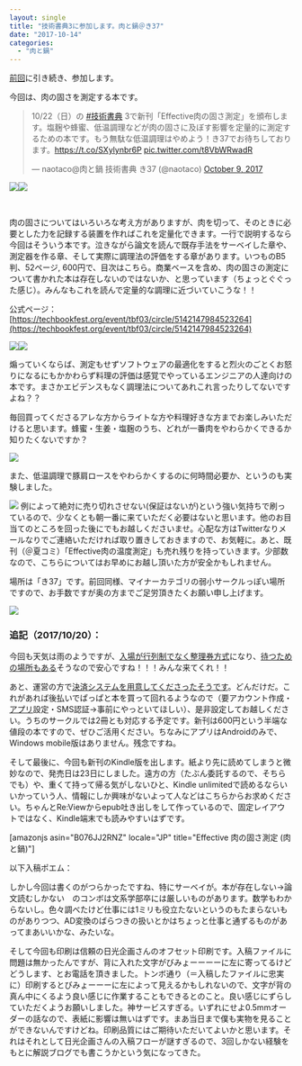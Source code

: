 ```yaml
---
layout: single
title: "技術書典3に参加します。肉と鍋＠き37"
date: "2017-10-14"
categories: 
  - "肉と鍋"
---
```


[前回](https://blog.naotaco.com/archives/1443)に引き続き、参加します。

今回は、肉の固さを測定する本です。

<blockquote class="twitter-tweet" data-lang="en"><p dir="ltr" lang="ja">10/22（日）の <a href="https://twitter.com/hashtag/%E6%8A%80%E8%A1%93%E6%9B%B8%E5%85%B8?src=hash&amp;ref_src=twsrc%5Etfw">#技術書典</a> 3で新刊「Effective肉の固さ測定」を頒布します。塩麹や蜂蜜、低温調理などが肉の固さに及ぼす影響を定量的に測定するための本です。もう無駄な低温調理はやめよう！き37でお待ちしております。<a href="https://t.co/SXylynbr6P">https://t.co/SXylynbr6P</a> <a href="https://t.co/t8VbWRwadR">pic.twitter.com/t8VbWRwadR</a></p>— naotaco@肉と鍋 技術書典 き37 (@naotaco) <a href="https://twitter.com/naotaco/status/917401328762023937?ref_src=twsrc%5Etfw">October 9, 2017</a></blockquote>

<script async src="//platform.twitter.com/widgets.js" charset="utf-8"></script>

[![](https://blog.naotaco.com/assets/images/posts/2017/10/cover_tbf3-212x300.jpg)](https://blog.naotaco.com/assets/images/posts/2017/10/cover_tbf3.jpg)[![](https://blog.naotaco.com/assets/images/posts/2017/10/circle_cut_tbf3-211x300.jpg)](https://blog.naotaco.com/assets/images/posts/2017/10/circle_cut_tbf3.jpg)

 

肉の固さについてはいろいろな考え方がありますが、肉を切って、そのときに必要とした力を記録する装置を作ればこれを定量化できます。一行で説明するなら今回はそういう本です。泣きながら論文を読んで既存手法をサーベイした章や、測定器を作る章、そして実際に調理法の評価をする章があります。いつものB5判、52ページ, 600円で、目次はこちら。商業ベースを含め、肉の固さの測定について書かれた本は存在しないのではないか、と思っています（ちょっとぐぐった感じ）。みんなもこれを読んで定量的な調理に近づいていこうな！！

公式ページ：[https://techbookfest.org/event/tbf03/circle/5142147984523264](https://techbookfest.org/event/tbf03/circle/5142147984523264)

[![](https://blog.naotaco.com/assets/images/posts/2017/10/toc_01-286x300.png)](https://blog.naotaco.com/assets/images/posts/2017/10/toc_01.png)[![](https://blog.naotaco.com/assets/images/posts/2017/10/toc_02-285x300.png)](https://blog.naotaco.com/assets/images/posts/2017/10/toc_02.png)

煽っていくならば、測定もせずソフトウェアの最適化をすると烈火のごとくお怒りになるにもかかわらず料理の評価は感覚でやっているエンジニアの人達向けの本です。まさかエビデンスもなく調理法についてあれこれ言ったりしてないですよね？？

毎回買ってくださるアレな方からライトな方や料理好きな方までお楽しみいただけると思います。蜂蜜・生姜・塩麹のうち、どれが一番肉をやわらかくできるか知りたくないですか？

![](https://blog.naotaco.com/assets/images/posts/2017/10/ScreenClip-400x252.png)

また、低温調理で豚肩ロースをやわらかくするのに何時間必要か、というのも実験しました。

![](https://blog.naotaco.com/assets/images/posts/2017/10/ScreenClip-1-400x236.png) 例によって絶対に売り切れさせない(保証はないが)という強い気持ちで刷っているので、少なくとも朝一番に来ていただく必要はないと思います。他のお目当てのところを回った後にでもお越しくださいませ。心配な方はTwitterなりメールなりでご連絡いただければ取り置きしておきますので、お気軽に。あと、既刊（＠夏コミ）「Effective肉の温度測定」も売れ残りを持っていきます。少部数なので、こちらについてはお早めにお越し頂いた方が安全かもしれません。

場所は「き37」です。前回同様、マイナーカテゴリの弱小サークルっぽい場所ですので、お手数ですが奥の方までご足労頂きたくお願い申し上げます。

[![](https://blog.naotaco.com/assets/images/posts/2017/10/tbf3_map-720x492.png)](https://blog.naotaco.com/assets/images/posts/2017/10/tbf3_map.png)

### 追記（2017/10/20）：

今回も天気は雨のようですが、[入場が行列制でなく整理券方式](https://blog.techbookfest.org/2017/10/18/break-room/)になり、[待つための場所もある](https://blog.techbookfest.org/2017/10/18/break-room/)そうなので安心ですね！！！みんな来てくれ！！

あと、運営の方で[決済システムを用意してくださったそうです](https://blog.techbookfest.org/2017/10/18/payment/)。どんだけだ。これがあれば後払いでぱっぱと本を買って回れるようなので（要アカウント作成・[アプリ](https://play.google.com/store/apps/details?id=org.techbookfest)設定・SMS認証→事前にやっといてほしい）、是非設定してお越しください。うちのサークルでは2冊とも対応する予定です。新刊は600円という半端な値段の本ですので、ぜひご活用ください。ちなみにアプリはAndroidのみで、Windows mobile版はありません。残念ですね。

そして最後に、今回も新刊のKindle版を出します。紙より先に読めてしまうと微妙なので、発売日は23日にしました。遠方の方（たぶん委託するので、そちらでも）や、重くて持って帰る気がしないひと、Kindle unlimitedで読めるならいいかっていう人、情報にしか興味がないよって人などはこちらからお求めください。ちゃんとRe:Viewからepub吐き出しをして作っているので、固定レイアウトではなく、Kindle端末でも読みやすいはずです。

\[amazonjs asin="B076JJ2RNZ" locale="JP" title="Effective 肉の固さ測定 (肉と鍋)"\]

以下入稿ポエム：

しかし今回は書くのがつらかったですね、特にサーベイが。本が存在しない→論文読むしかない　のコンボは文系学部卒には厳しいものがあります。数学もわからないし。色々調べたけど仕事には1ミリも役立たないというのもたまらないものがありつつ、AD変換のばらつきの扱いとかはちょっと仕事と通ずるものがあってまあいいかな、みたいな。

そして今回も印刷は信頼の日光企画さんのオフセット印刷です。入稿ファイルに問題は無かったんですが、背に入れた文字がびみょーーーーに左に寄ってるけどどうします、とお電話を頂きました。トンボ通り（＝入稿したファイルに忠実に）印刷するとびみょーーーに左によって見えるかもしれないので、文字が背の真ん中にくるよう良い感じに作業することもできるとのこと。良い感じにずらしていただくようお願いしました。神サービスすぎる。いずれにせよ0.5mmオーダーの話なので、表紙に影響は無いはずです。まあ当日まで僕も実物を見ることができないんですけどね。印刷品質にはご期待いただいてよいかと思います。それはそれとして日光企画さんの入稿フローが謎すぎるので、3回しかない経験をもとに解説ブログでも書こうかという気になってきた。
